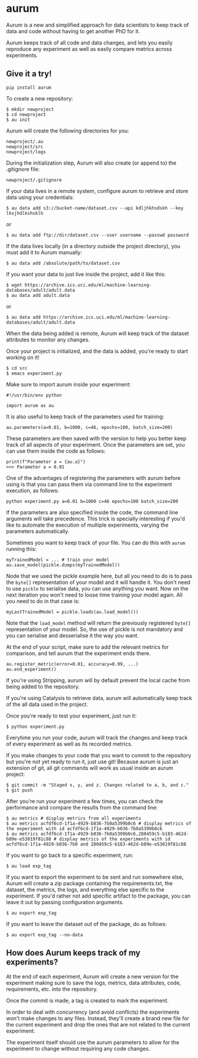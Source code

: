 # aurum

Aurum is a new and simplified approach for data scientists to keep track of
data and code without having to get another PhD for it.

Aurum keeps track of all code and data changes, and lets you easily reproduce
any experiment as well as easily compare metrics across experiments.

## Give it a try!

    pip install aurum

To create a new repository:

    $ mkdir newproject
    $ cd newproject
    $ au init

Aurum will create the following directories for you:

    newproject/.au
    newproject/src
    newproject/logs

During the initialization step, Aurum will also create (or append to) the .gitignore file:

    newproject/.gitignore

If your data lives in a remote system, configure aurum to retrieve and store data using your credentials:

    $ au data add s3://bucket-name/dataset.csv --api kdljhkhsdskh --key lksjhdlkshsklh
    
or

    $ au data add ftp://dir/dataset.csv --user username --passwd password

If the data lives locally (in a directory outside the project directory), you must add it to Aurum manually:

    $ au data add /absolute/path/to/dataset.csv

If you want your data to just live inside the project, add it like this:

    $ wget https://archive.ics.uci.edu/ml/machine-learning-databases/adult/adult.data
    $ au data add adult.data
    
or

    $ au data add https://archive.ics.uci.edu/ml/machine-learning-databases/adult/adult.data

When the data being added is remote, Aurum will keep track of the dataset attributes to monitor any changes.


Once your project is initialized, and the data is added, you're ready to start working on it!

    $ cd src
    $ emacs experiment.py
    
Make sure to import aurum inside your experiment:
    
    #!/usr/bin/env python
    
    import aurum as au

It is also useful to keep track of the parameters used for training:

    au.parameters(a=0.01, b=1000, c=46, epochs=100, batch_size=200)
    
These parameters are then saved with the version to help you better keep track of all aspects of your experiment. Once the parameters are set, you can use them inside the code as follows:

    print(f"Parameter a = {au.a}")
    >>> Parameter a = 0.01

One of the advantages of registering the parameters with aurum before using is that you can pass them via command line to the experiment execution, as follows:

    python experiment.py a=0.01 b=1000 c=46 epochs=100 batch_size=200
   
If the parameters are also specified inside the code, the command line arguments will take precedence.
This trick is specially interesting if you'd like to automate the execution of multiple experiments, varying the parameters
automatically.

Sometimes you want to keep track of your file. You can do this with `aurum` running this:

    myTrainedModel = ... # train your model
    au.save_model(pickle.dumps(myTrainedModel))

Node that we used the pickle example here, but all you need to do is to pass the `byte[]` representation of your model and it will handle it. You don't need to use `pickle` to serialise data, you can use anything you want. Now on the next iteration you won't need to loose time training your model again. All you need to do in that case is:

    myLastTrainedModel = pickle.loads(au.load_model())

Note that the `load_model` method will return the previously registered `byte[]` representation of your model. So, the use of pickle is not mandatory and you can serialise and desserialise it the way you want.

At the end of your script, make sure to add the relevant metrics for comparison, and tell aurum that the experiment ends there.    
    
    au.register_metric(error=0.01, accuracy=0.99, ...)
    au.end_experiment()

If you're using Stripping, aurum will by default prevent the local cache from being added to the repository.

If you're using Catalysis to retrieve data, aurum will automatically keep track of the all data used in the project.

Once you're ready to test your experiment, just run it: 

    $ python experiment.py

Everytime you run your code, aurum will track the changes and keep track of every experiment as well as its recorded metrics.

If you make changes to your code that you want to commit to the repository but you're not yet ready to run it, just use git! Because aurum is just an extension of git, all git commands will work as usual inside an aurum project:

    $ git commit -m "Staged x, y, and z. Changes related to a, b, and c."
    $ git push

After you're run your experiment a few times, you can check the performance and compare the results from the command line:

    $ au metrics # display metrics from all experiments
    $ au metrics acfdf6cd-1f1a-4929-b036-7b0a5399b0c6 # display metrics of the experiment with id acfdf6cd-1f1a-4929-b036-7b0a5399b0c6
    $ au metrics acfdf6cd-1f1a-4929-b036-7b0a5399b0c6,280459c5-b183-462d-b89e-e53019f81c88 # display metrics of the experiments with id acfdf6cd-1f1a-4929-b036-7b0 and 280459c5-b183-462d-b89e-e53019f81c88

If you want to go back to a specific experiment, run:

    $ au load exp_tag

If you want to export the experiment to be sent and run somewhere else, Aurum will create a zip
package containing the requirements.txt, the dataset, the metrics, the logs, and everything else
specific to the experiment. If you'd rather not add specific artifact to the package, you can
leave it out by passing configuration arguments.

    $ au export exp_tag

If you want to leave the dataset out of the package, do as follows:

    $ au export exp_tag --no-data


## How does Aurum keeps track of my experiments?

At the end of each experiment, Aurum will create a new version for the experiment making sure
to save the logs, metrics, data attributes, code, requirements, etc. into the repository.

Once the commit is made, a tag is created to mark the experiment.

In order to deal with concurrency (and avoid conflicts) the experiments won't make changes to
any files. Instead, they'll create a brand new file for the current experiment and drop the
ones that are not related to the current experiment.

The experiment itself should use the aurum parameters to allow for the experiment to change
without requiring any code changes.



